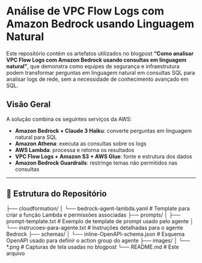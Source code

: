 # Análise de VPC Flow Logs com Amazon Bedrock usando Linguagem Natural

Este repositório contém os artefatos utilizados no blogpost **“Como analisar VPC Flow Logs com Amazon Bedrock usando consultas em linguagem natural”**, que demonstra como equipes de segurança e infraestrutura podem transformar perguntas em linguagem natural em consultas SQL para analisar logs de rede, sem a necessidade de conhecimento avançado em SQL.

## Visão Geral

A solução combina os seguintes serviços da AWS:

- **Amazon Bedrock + Claude 3 Haiku**: converte perguntas em linguagem natural para SQL
- **Amazon Athena**: executa as consultas sobre os logs
- **AWS Lambda**: processa e retorna os resultados
- **VPC Flow Logs + Amazon S3 + AWS Glue**: fonte e estrutura dos dados
- **Amazon Bedrock Guardrails**: restringe temas não permitidos nas consultas

---

## 📁 Estrutura do Repositório

├── cloudformation/
│ └── bedrock-agent-lambda.yaml # Template para criar a função Lambda e permissões associadas
├── prompts/
│ ├── prompt-template.txt # Exemplo de template de prompt usado pelo agente
│ └── instrucoes-para-agente.txt # Instruções detalhadas para o agente Bedrock
├── schemas/
│ └── inline-OpenAPI-schema.json # Esquema OpenAPI usado para definir o action group do agente
├── images/
│ └── *.png # Capturas de tela usadas no blogpost
└── README.md # Este arquivo
